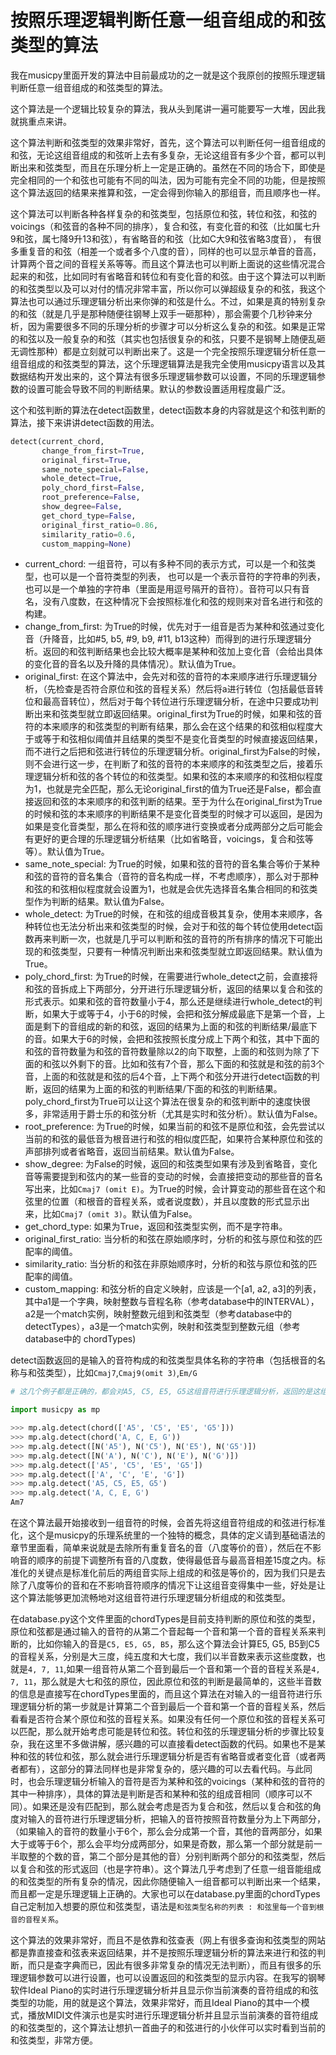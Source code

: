 # 按照乐理逻辑判断任意一组音组成的和弦类型的算法

我在musicpy里面开发的算法中目前最成功的之一就是这个我原创的按照乐理逻辑判断任意一组音组成的和弦类型的算法。

这个算法是一个逻辑比较复杂的算法，我从头到尾讲一遍可能要写一大堆，因此我就挑重点来讲。  

这个算法判断和弦类型的效果非常好，首先，这个算法可以判断任何一组音组成的和弦，无论这组音组成的和弦听上去有多复杂，无论这组音有多少个音，都可以判断出来和弦类型，而且在乐理分析上一定是正确的。虽然在不同的场合下，即使是完全相同的一个和弦也可能有不同的叫法，因为可能有完全不同的功能，但是按照这个算法返回的结果来推算和弦，一定会得到你输入的那组音，而且顺序也一样。 

这个算法可以判断各种各样复杂的和弦类型，包括原位和弦，转位和弦，和弦的voicings（和弦音的各种不同的排序），复合和弦，有变化音的和弦（比如属七升9和弦，属七降9升13和弦），有省略音的和弦（比如C大9和弦省略3度音），  有很多重复音的和弦（相差一个或者多个八度的音），同样的也可以显示单音的音高，计算两个音之间的音程关系等等。而且这个算法也可以判断上面说的这些情况混合起来的和弦，比如同时有省略音和转位和有变化音的和弦。由于这个算法可以判断的和弦类型以及可以对付的情况非常丰富，所以你可以弹超级复杂的和弦，我这个算法也可以通过乐理逻辑分析出来你弹的和弦是什么。不过，如果是真的特别复杂的和弦（就是几乎是那种随便往钢琴上双手一砸那种），那会需要个几秒钟来分析，因为需要很多不同的乐理分析的步骤才可以分析这么复杂的和弦。如果是正常的和弦以及一般复杂的和弦（其实也包括很复杂的和弦，只要不是钢琴上随便乱砸无调性那种）都是立刻就可以判断出来了。这是一个完全按照乐理逻辑分析任意一组音组成的和弦类型的算法，这个乐理逻辑算法是我完全使用musicpy语言以及其数据结构开发出来的，这个算法有很多乐理逻辑参数可以设置，不同的乐理逻辑参数的设置可能会导致不同的判断结果。默认的参数设置适用程度最广泛。

这个和弦判断的算法在detect函数里，detect函数本身的内容就是这个和弦判断的算法，接下来讲讲detect函数的用法。

```python
detect(current_chord,
       change_from_first=True,
       original_first=True,
       same_note_special=False,
       whole_detect=True,
       poly_chord_first=False,
       root_preference=False,
       show_degree=False,
       get_chord_type=False,
       original_first_ratio=0.86,
       similarity_ratio=0.6,
       custom_mapping=None)
```

* current_chord: 一组音符，可以有多种不同的表示方式，可以是一个和弦类型，也可以是一个音符类型的列表，  也可以是一个表示音符的字符串的列表，也可以是一个单独的字符串（里面是用逗号隔开的音符）。音符可以只有音名，没有八度数，在这种情况下会按照标准化和弦的规则来对音名进行和弦的构建。
* change_from_first: 为True的时候，优先对于一组音是否为某种和弦通过变化音（升降音，比如#5, b5, #9, b9, #11, b13这种）而得到的进行乐理逻辑分析。返回的和弦判断结果也会比较大概率是某种和弦加上变化音（会给出具体的变化音的音名以及升降的具体情况）。默认值为True。
* original_first: 在这个算法中，会先对和弦的音符的本来顺序进行乐理逻辑分析，（先检查是否符合原位和弦的音程关系）然后将a进行转位（包括最低音转位和最高音转位），然后对于每个转位进行乐理逻辑分析，在途中只要成功判断出来和弦类型就立即返回结果。original_first为True的时候，如果和弦的音符的本来顺序的和弦类型的判断有结果，那么会在这个结果的和弦相似程度大于或等于和弦相似阈值并且结果的类型不是变化音类型的时候直接返回结果，而不进行之后把和弦进行转位的乐理逻辑分析。original_first为False的时候，则不会进行这一步，在判断了和弦的音符的本来顺序的和弦类型之后，接着乐理逻辑分析和弦的各个转位的和弦类型。如果和弦的本来顺序的和弦相似程度为1，也就是完全匹配，那么无论original_first的值为True还是False，都会直接返回和弦的本来顺序的和弦判断的结果。至于为什么在original_first为True的时候和弦的本来顺序的判断结果不是变化音类型的时候才可以返回，是因为如果是变化音类型，那么在将和弦的顺序进行变换或者分成两部分之后可能会有更好的更合理的乐理逻辑分析结果（比如省略音，voicings，复合和弦等等）。默认值为True。
* same_note_special: 为True的时候，如果和弦的音符的音名集合等价于某种和弦的音符的音名集合（音符的音名构成一样，不考虑顺序），那么对于那种和弦的和弦相似程度就会设置为1，也就是会优先选择音名集合相同的和弦类型作为判断的结果。默认值为False。
* whole_detect: 为True的时候，在和弦的组成音极其复杂，使用本来顺序，各种转位也无法分析出来和弦类型的时候，会对于和弦的每个转位使用detect函数再来判断一次，也就是几乎可以判断和弦的音符的所有排序的情况下可能出现的和弦类型，只要有一种情况判断出来和弦类型就立即返回结果。默认值为True。
* poly_chord_first: 为True的时候，在需要进行whole_detect之前，会直接将和弦的音拆成上下两部分，分开进行乐理逻辑分析，返回的结果以复合和弦的形式表示。如果和弦的音符数量小于4，那么还是继续进行whole_detect的判断，如果大于或等于4，小于6的时候，会把和弦分解成最底下是第一个音，上面是剩下的音组成的新的和弦，返回的结果为上面的和弦的判断结果/最底下的音。如果大于6的时候，会把和弦按照长度分成上下两个和弦，其中下面的和弦的音符数量为和弦的音符数量除以2的向下取整，上面的和弦则为除了下面的和弦以外剩下的音。比如和弦有7个音，那么下面的和弦就是和弦的前3个音，上面的和弦就是和弦的后4个音，上下两个和弦分开进行detect函数的判断，返回的结果为上面的和弦的判断结果/下面的和弦的判断结果。poly_chord_first为True可以让这个算法在很复杂的和弦判断中的速度快很多，非常适用于爵士乐的和弦分析（尤其是实时和弦分析）。默认值为False。
* root_preference: 为True的时候，如果当前的和弦不是原位和弦，会先尝试以当前的和弦的最低音为根音进行和弦的相似度匹配，如果符合某种原位和弦的声部排列或者省略音，返回当前结果。默认值为False。
* show_degree: 为False的时候，返回的和弦类型如果有涉及到省略音，变化音等需要提到和弦内的某一些音的变动的时候，会直接把变动的那些音的音名写出来，比如`Cmaj7 (omit E)`。为True的时候，会计算变动的那些音在这个和弦里的位置（和根音的音程关系，或者说度数），并且以度数的形式显示出来，比如`Cmaj7 (omit 3)`。默认值为False。
* get_chord_type: 如果为True，返回和弦类型实例，而不是字符串。
* original_first_ratio: 当分析的和弦在原始顺序时，分析的和弦与原位和弦的匹配率的阈值。
* similarity_ratio: 当分析的和弦在非原始顺序时，分析的和弦与原位和弦的匹配率的阈值。
* custom_mapping: 和弦分析的自定义映射，应该是一个[a1, a2, a3]的列表，其中a1是一个字典，映射整数与音程名称（参考database中的INTERVAL），a2是一个match实例，映射整数元组到和弦类型（参考database中的 detectTypes），a3是一个match实例，映射和弦类型到整数元组（参考database中的 chordTypes)

detect函数返回的是输入的音符构成的和弦类型具体名称的字符串（包括根音的名称与和弦类型），比如`Cmaj7`,`Cmaj9(omit 3)`,`Em/G`

```python
# 这几个例子都是正确的，都会对A5, C5, E5, G5这组音符进行乐理逻辑分析，返回的是这组音符组成的和弦类型（包括根音的音名）。

import musicpy as mp

>>> mp.alg.detect(chord(['A5', 'C5', 'E5', 'G5']))
>>> mp.alg.detect(chord('A, C, E, G'))
>>> mp.alg.detect([N('A5'), N('C5'), N('E5'), N('G5')])
>>> mp.alg.detect([N('A'), N('C'), N('E'), N('G')])
>>> mp.alg.detect(['A5', 'C5', 'E5', 'G5'])
>>> mp.alg.detect(['A', 'C', 'E', 'G'])
>>> mp.alg.detect('A5, C5, E5, G5')
>>> mp.alg.detect('A, C, E, G')
Am7
```

在这个算法最开始接收到一组音符的时候，会首先将这组音符组成的和弦进行标准化，这个是musicpy的乐理系统里的一个独特的概念，具体的定义请到基础语法的章节里面看，简单来说就是去除所有重复音名的音（八度等价的音），然后在不影响音的顺序的前提下调整所有音的八度数，使得最低音与最高音相差15度之内。标准化的关键点是标准化前后的两组音实际上组成的和弦是等价的，因为我们只是去除了八度等价的音和在不影响音符顺序的情况下让这组音变得集中一些，好处是让这个算法能够更加流畅地对这组音符进行乐理逻辑分析组成的和弦类型。

在database.py这个文件里面的chordTypes是目前支持判断的原位和弦的类型，原位和弦都是通过输入的音符的从第二个音起每一个音和第一个音的音程关系来判断的，比如你输入的音是`C5, E5, G5, B5`，那么这个算法会计算E5, G5, B5到C5的音程关系，分别是大三度，纯五度和大七度，我们以半音数来表示这些度数，也就是`4, 7, 11`,如果一组音符从第二个音到最后一个音和第一个音的音程关系是`4, 7, 11`，那么就是大七和弦的原位，因此原位和弦的判断是最简单的，这些半音数的信息是直接写在chordTypes里面的，而且这个算法在对输入的一组音符进行乐理逻辑分析的第一步就是计算第二个音到最后一个音和第一个音的音程关系，然后看看是否符合某个原位和弦的音程关系。如果没有任何一个原位和弦的音程关系可以匹配，那么就开始考虑可能是转位和弦。转位和弦的乐理逻辑分析的步骤比较复杂，我在这里不多做讲解，感兴趣的可以直接看detect函数的代码。如果也不是某种和弦的转位和弦，那么就会进行乐理逻辑分析是否有省略音或者变化音（或者两者都有），这部分的算法同样也是非常复杂的，感兴趣的可以去看代码。与此同时，也会乐理逻辑分析输入的音符是否为某种和弦的voicings（某种和弦的音符的其中一种排序），具体的算法是判断是否和某种和弦的组成音相同（顺序可以不同）。如果还是没有匹配到，那么就会考虑是否为复合和弦，然后以复合和弦的角度对输入的音符进行乐理逻辑分析，把输入的音符按照音符数量分为上下两部分，（如果输入的音符的数量小于6个，那么会分成第一个音，其他的音两部分，如果大于或等于6个，那么会平均分成两部分，如果是奇数，那么第一个部分就是前一半取整的个数的音，第二个部分是其他的音）分别判断两个部分的和弦类型，然后以复合和弦的形式返回（也是字符串）。这个算法几乎考虑到了任意一组音能组成的和弦类型的所有复杂的情况，因此你随便输入一组音都可以判断出来一个结果，而且都一定是乐理逻辑上正确的。大家也可以在database.py里面的chordTypes自己定制加入想要的原位和弦类型，语法是`和弦类型名称的列表 : 和弦里每一个音到根音的音程关系`。

这个算法的效果非常好，而且不是依靠和弦查表（网上有很多查询和弦类型的网站都是靠直接查和弦表来返回结果，并不是按照乐理逻辑分析的算法来进行和弦的判断，而只是查字典而已，因此有很多非常复杂的情况无法判断），而且有很多的乐理逻辑参数可以进行设置，也可以设置返回的和弦类型的显示内容。在我写的钢琴软件Ideal Piano的实时进行乐理逻辑分析并且显示你当前演奏的音符组成的和弦类型的功能，用的就是这个算法，效果非常好，而且Ideal Piano的其中一个模式，播放MIDI文件演示也是实时进行乐理逻辑分析并且显示当前演奏的音符组成的和弦类型的，这个算法让想扒一首曲子的和弦进行的小伙伴可以实时看到当前的和弦类型，非常方便。

